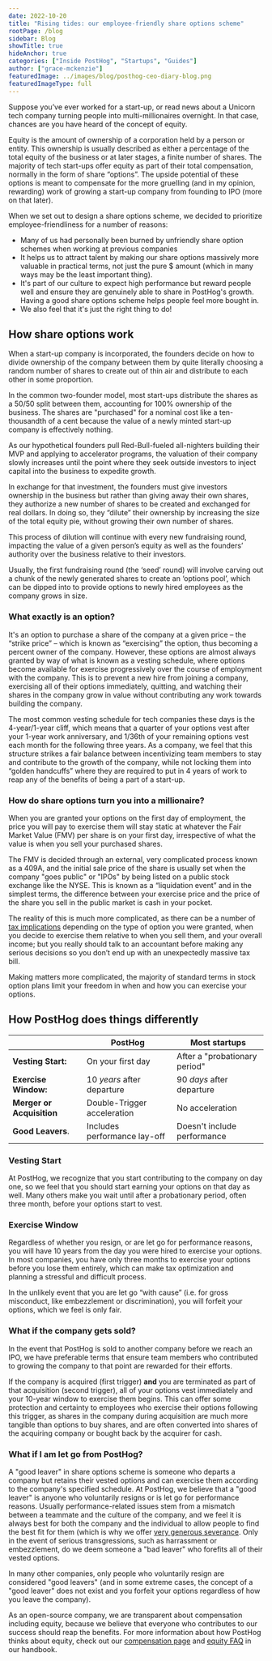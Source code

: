 ```yaml
---
date: 2022-10-20
title: "Rising tides: our employee-friendly share options scheme"
rootPage: /blog
sidebar: Blog
showTitle: true
hideAnchor: true
categories: ["Inside PostHog", "Startups", "Guides"]
author: ["grace-mckenzie"]
featuredImage: ../images/blog/posthog-ceo-diary-blog.png
featuredImageType: full
---
```


Suppose you’ve ever worked for a start-up, or read news about a Unicorn tech company turning people into multi-millionaires overnight. In that case, chances are you have heard of the concept of equity.

Equity is the amount of ownership of a corporation held by a person or entity. This ownership is usually described as either a percentage of the total equity of the business or at later stages, a finite number of shares. The majority of tech start-ups offer equity as part of their total compensation, normally in the form of share “options”. The upside potential of these options is meant to compensate for the more gruelling (and in my opinion, rewarding) work of growing a start-up company from founding to IPO (more on that later).

When we set out to design a share options scheme, we decided to prioritize employee-friendliness for a number of reasons:
  - Many of us had personally been burned by unfriendly share option schemes when working at previous companies
  - It helps us to attract talent by making our share options massively more valuable in practical terms, not just the pure $ amount (which in many ways may be the least important thing).
  - It's part of our culture to expect high performance but reward people well and ensure they are genuinely able to share in PostHog's growth. Having a good share options scheme helps people feel more bought in.
  - We also feel that it's just the right thing to do!

## How share options work

When a start-up company is incorporated, the founders decide on how to divide ownership of the company between them by quite literally choosing a random number of shares to create out of thin air and distribute to each other in some proportion. 

In the common two-founder model, most start-ups distribute the shares as a 50/50 split between them, accounting for 100% ownership of the business. The shares are "purchased" for a nominal cost like a ten-thousandth of a cent because the value of a newly minted start-up company is effectively nothing.

As our hypothetical founders pull Red-Bull-fueled all-nighters building their MVP and applying to accelerator programs, the valuation of their company slowly increases until the point where they seek outside investors to inject capital into the business to expedite growth. 

In exchange for that investment, the founders must give investors ownership in the business but rather than giving away their own shares, they authorize a new number of shares to be created and exchanged for real dollars. In doing so, they “dilute” their ownership by increasing the size of the total equity pie, without growing their own number of shares. 

This process of dilution will continue with every new fundraising round, impacting the value of a given person’s equity as well as the founders’ authority over the business relative to their investors.

Usually, the first fundraising round (the ‘seed’ round) will involve carving out a chunk of the newly generated shares to create an ‘options pool’, which can be dipped into to provide options to newly hired employees as the company grows in size. 

### What exactly is an option? 

It's an option to purchase a share of the company at a given price – the “strike price” – which is known as “exercising” the option, thus becoming a percent owner of the company. However, these options are almost always granted by way of what is known as a vesting schedule, where options become available for exercise progressively over the course of employment with the company. This is to prevent a new hire from joining a company, exercising all of their options immediately, quitting, and watching their shares in the company grow in value without contributing any work towards building the company. 

The most common vesting schedule for tech companies these days is the 4-year/1-year cliff, which means that a quarter of your options vest after your 1-year work anniversary, and 1/36th of your remaining options vest each month for the following three years. As a company, we feel that this structure strikes a fair balance between incentivizing team members to stay and contribute to the growth of the company, while not locking them into “golden handcuffs” where they are required to put in 4 years of work to reap any of the benefits of being a part of a start-up.

### How do share options turn you into a millionaire? 

When you are granted your options on the first day of employment, the price you will pay to exercise them will stay static at whatever the Fair Market Value (FMV) per share is on your first day, irrespective of what the value is when you sell your purchased shares. 

The FMV is decided through an external, very complicated process known as a 409A, and the initial sale price of the share is usually set when the company "goes public" or "IPOs" by being listed on a public stock exchange like the NYSE. This is known as a “liquidation event” and in the simplest terms, the difference between your exercise price and the price of the share you sell in the public market is cash in your pocket. 

The reality of this is much more complicated, as there can be a number of [tax implications](https://secfi.com/learn/exercise-stock-options-tax-implications) depending on the type of option you were granted, when you decide to exercise them relative to when you sell them, and your overall income; but you really should talk to an accountant before making any serious decisions so you don’t end up with an unexpectedly massive tax bill.

Making matters more complicated, the majority of standard terms in stock option plans limit your freedom in when and how you can exercise your options. 

## How PostHog does things differently

|                           | **PostHog**                 | **Most startups**           |
|---------------------------|-----------------------------|------------------------------|
| **Vesting Start:**        | On your first day           | After a "probationary period"|
| **Exercise Window:**      | 10 _years_ after departure  | 90 _days_ after departure    |
| **Merger or Acquisition** | Double-Trigger acceleration | No acceleration              |
| **Good Leavers**.         | Includes performance lay-off| Doesn't include performance  |

### Vesting Start

At PostHog, we recognize that you start contributing to the company on day one, so we feel that you should start earning your options on that day as well. Many others make you wait until after a probationary period, often three month, before your options start to vest.

### Exercise Window

Regardless of whether you resign, or are let go for performance reasons, you will have 10 years from the day you were hired to exercise your options. In most companies, you have only three months to exercise your options before you lose them entirely, which can make tax optimization and planning a stressful and difficult process.

In the unlikely event that you are let go “with cause” (i.e. for gross misconduct, like embezzlement or discrimination), you will forfeit your options, which we feel is only fair.

### What if the company gets sold?

In the event that PostHog is sold to another company before we reach an IPO, we have preferable terms that ensure team members who contributed to growing the company to that point are rewarded for their efforts. 

If the company is acquired (first trigger) **and** you are terminated as part of that acquisition (second trigger), all of your options vest immediately and your 10-year window to exercise them begins. This can offer some protection and certainty to employees who exercise their options following this trigger, as shares in the company during acquisition are much more tangible than options to buy shares, and are often converted into shares of the acquiring company or bought back by the acquirer for cash.

### What if I am let go from PostHog?

A "good leaver" in share options scheme is someone who departs a company but retains their vested options and can exercise them according to the company's specified schedule. At PostHog, we believe that a "good leaver" is anyone who voluntarily resigns or is let go for performance reasons. Usually performance-related issues stem from a mismatch between a teammate and the culture of the company, and we feel it is always best for both the company and the individual to allow people to find the best fit for them (which is why we offer [very generous severance](https://posthog.com/handbook/people/compensation#severance). Only in the event of serious transgressions, such as harrassment or embezzlement, do we deem someone a "bad leaver" who forefits all of their vested options. 

In many other companies, only people who voluntarily resign are considered "good leavers" (and in some extreme cases, the concept of a "good leaver" does not exist and you forfeit your options regardless of how you leave the company).

As an open-source company, we are transparent about compensation including equity, because we believe that everyone who contributes to our success should reap the benefits. For more information about how PostHog thinks about equity, check out our [compensation page](/handbook/people/compensation) and [equity FAQ](/people/share-options) in our handbook.
